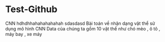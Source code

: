 # Test-Github
CNN hdhdhhahahahahahah  sdasdasd
Bài toán về nhận dạng vật thể sử dụng mô hình CNN
Data của chúng ta gồm 10 vật thể như chó mèo , ô tô , máy bay , xe máy 
